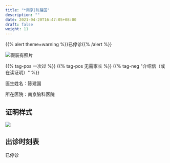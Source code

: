 ```yaml
---
title: "*南京|陈建国"
description: ""
date: 2021-04-20T16:47:05+08:00
draft: false
weight: 11
---
```


{{% alert theme=warning %}}已停诊{{% /alert %}}

![假装有照片](images/doctor/chen-jianguo.jpg)

{{% tag-pos 一次过 %}} {{% tag-pos 无需家长 %}}
{{% tag-neg "介绍信（或在读证明）" %}}

医生姓名：陈建国

所在医院：南京脑科医院

## 证明样式

![](images/doctor/chen-jianguo-zm.jpg)

## 出诊时刻表

已停诊
